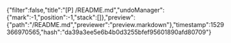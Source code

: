 {"filter":false,"title":"[P] /README.md","undoManager":{"mark":-1,"position":-1,"stack":[]},"preview":{"path":"/README.md","previewer":"preview.markdown"},"timestamp":1529366970565,"hash":"da39a3ee5e6b4b0d3255bfef95601890afd80709"}